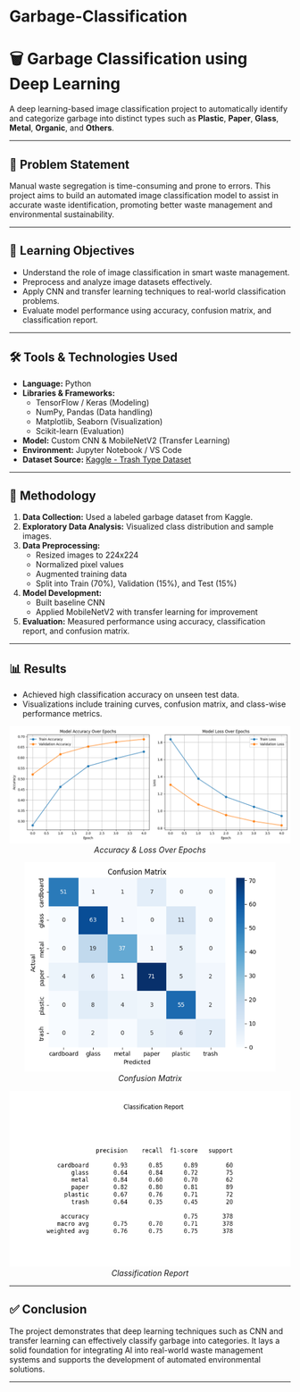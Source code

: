 # Garbage-Classification
# 🗑️ Garbage Classification using Deep Learning

A deep learning-based image classification project to automatically identify and categorize garbage into distinct types such as **Plastic**, **Paper**, **Glass**, **Metal**, **Organic**, and **Others**.

---

## 📌 Problem Statement

Manual waste segregation is time-consuming and prone to errors. This project aims to build an automated image classification model to assist in accurate waste identification, promoting better waste management and environmental sustainability.

---

## 🎯 Learning Objectives

- Understand the role of image classification in smart waste management.
- Preprocess and analyze image datasets effectively.
- Apply CNN and transfer learning techniques to real-world classification problems.
- Evaluate model performance using accuracy, confusion matrix, and classification report.

---

## 🛠️ Tools & Technologies Used

- **Language:** Python  
- **Libraries & Frameworks:**
  - TensorFlow / Keras (Modeling)
  - NumPy, Pandas (Data handling)
  - Matplotlib, Seaborn (Visualization)
  - Scikit-learn (Evaluation)
- **Model:** Custom CNN & MobileNetV2 (Transfer Learning)
- **Environment:** Jupyter Notebook / VS Code
- **Dataset Source:** [Kaggle - Trash Type Dataset](https://www.kaggle.com/datasets/farzadnekouei/trash-type-image-dataset)

---

## 🧪 Methodology

1. **Data Collection:** Used a labeled garbage dataset from Kaggle.
2. **Exploratory Data Analysis:** Visualized class distribution and sample images.
3. **Data Preprocessing:**
   - Resized images to 224x224
   - Normalized pixel values
   - Augmented training data
   - Split into Train (70%), Validation (15%), and Test (15%)
4. **Model Development:**
   - Built baseline CNN
   - Applied MobileNetV2 with transfer learning for improvement
5. **Evaluation:** Measured performance using accuracy, classification report, and confusion matrix.

---

## 📊 Results

- Achieved high classification accuracy on unseen test data.
- Visualizations include training curves, confusion matrix, and class-wise performance metrics.

<p align="center">
  <img src="model_accuracy_loss.png" width="600"><br>
  <em>Accuracy & Loss Over Epochs</em>
</p>

<p align="center">
  <img src="confusion_matrix.png" width="450"><br>
  <em>Confusion Matrix</em>
</p>

<p align="center">
  <img src="classification_report.png" width="600"><br>
  <em>Classification Report</em>
</p>

---

## ✅ Conclusion

The project demonstrates that deep learning techniques such as CNN and transfer learning can effectively classify garbage into categories. It lays a solid foundation for integrating AI into real-world waste management systems and supports the development of automated environmental solutions.

---
